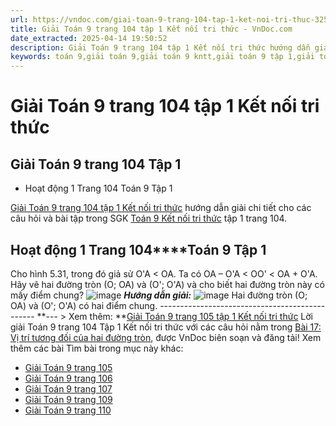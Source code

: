 ```yaml
---
url: https://vndoc.com/giai-toan-9-trang-104-tap-1-ket-noi-tri-thuc-325323
title: Giải Toán 9 trang 104 tập 1 Kết nối tri thức - VnDoc.com
date_extracted: 2025-04-14 19:50:52
description: Giải Toán 9 trang 104 tập 1 Kết nối tri thức hướng dẫn giải chi tiết các câu hỏi và bài tập trong SGK Toán 9 Kết nối tri thức tập 1.
keywords: toán 9,giải toán 9,giải toán 9 kntt,giải toán 9 tập 1,giải toán 9 kết nối tri thức,toán 9 kết nối tri thức tập 1,Toán 9 Kết nối tri thức Bài 17,giải Toán 9 Kết nối tri thức Bài 17,Bài 17 Vị trí tương đối của hai đường tròn,toán 9 kết nối tri thức tập 1 trang 104,toán 9 kết nối tri thức tập 1 trang 105,toán 9 kết nối tri thức tập 1 trang 106,toán 9 kết nối tri thức tập 1 trang 107,toán 9 trang 104,giải toán 9 trang 104,toán 9 trang 104 kết nối,giải toán 9 trang 104 kết nối
---
```


# Giải Toán 9 trang 104 tập 1 Kết nối tri thức
## Giải Toán 9 trang 104 Tập 1
  * Hoạt động 1 Trang 104 Toán 9 Tập 1

[Giải Toán 9 trang 104 tập 1 Kết nối tri thức](<https://vndoc.com/giai-toan-9-trang-103-tap-1-ket-noi-tri-thuc-325322>) hướng dẫn giải chi tiết cho các câu hỏi và bài tập trong SGK [Toán 9 Kết nối tri thức](<https://vndoc.com/toan-9-ket-noi-tri-thuc>) tập 1 trang 104.
## **Hoạt động 1 Trang 104****Toán 9 Tập 1**
Cho hình 5.31, trong đó giả sử O'A < OA. Ta có OA – O'A < OO' < OA + O'A. Hãy vẽ hai đường tròn \(O; OA\) và \(O'; O'A\) và cho biết hai đường tròn này có mấy điểm chung?
![image](https://i.vdoc.vn/data/image/2024/07/29/638578718604005934.png)
_**Hướng dẫn giải:**_
![image](https://i.vdoc.vn/data/image/2024/07/29/638578718602756045.png)
Hai đường tròn \(O; OA\) và \(O'; O'A\) có hai điểm chung.
\-----------------------------------------------
**\--- > Xem thêm: **[Giải Toán 9 trang 105 tập 1 Kết nối tri thức](<https://vndoc.com/giai-toan-9-trang-105-tap-1-ket-noi-tri-thuc-325326>)
Lời giải Toán 9 trang 104 Tập 1 Kết nối tri thức với các câu hỏi nằm trong [Bài 17: Vị trí tương đối của hai đường tròn](<https://vndoc.com/giai-bai-tap-sgk-toan-lop-9-bai-7-vi-tri-tuong-doi-cua-hai-duong-tron-154978>), được VnDoc biên soạn và đăng tải\!
Xem thêm các bài Tìm bài trong mục này khác:
  * [Giải Toán 9 trang 105](</giai-toan-9-trang-105-tap-1-ket-noi-tri-thuc-325326>)
  * [Giải Toán 9 trang 106](</giai-toan-9-trang-106-tap-1-ket-noi-tri-thuc-325341>)
  * [Giải Toán 9 trang 107](</giai-toan-9-trang-107-tap-1-ket-noi-tri-thuc-325346>)
  * [Giải Toán 9 trang 109](</giai-toan-9-trang-109-tap-1-ket-noi-tri-thuc-325350>)
  * [Giải Toán 9 trang 110](</giai-toan-9-trang-110-tap-1-ket-noi-tri-thuc-325360>)

